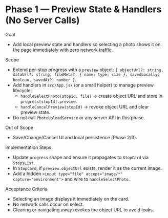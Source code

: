 # Phase 1 — Preview State & Handlers (No Server Calls)

Goal
- Add local preview state and handlers so selecting a photo shows it on the page immediately with zero network traffic.

Scope
- Extend per-stop progress with a `preview` object: `{ objectUrl?: string, dataUrl?: string, fileMeta?: { name; type; size }, savedLocally: boolean, savedAt?: number }`.
- Add handlers in `src/App.jsx` (or a small helper) to manage preview lifecycle:
  - `handleSelectPhoto(stopId, file)` → create object URL and store in `progress[stopId].preview`.
  - `handleCancelPreview(stopId)` → revoke object URL and clear preview state.
- Do not call `PhotoUploadService` or any server API in this phase.

Out of Scope
- Save/Change/Cancel UI and local persistence (Phase 2/3).

Implementation Steps
- Update `progress` shape and ensure it propagates to `StopCard` via `StopsList`.
- In `StopCard`, if `preview.objectUrl` exists, render it as the current image.
- Add a hidden `<input type="file" accept="image/*" capture="environment">` and wire to `handleSelectPhoto`.

Acceptance Criteria
- Selecting an image displays it immediately on the card.
- No network calls occur on select.
- Clearing or navigating away revokes the object URL to avoid leaks.
